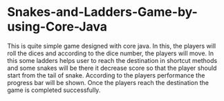 # Snakes-and-Ladders-Game-by-using-Core-Java
This is quite simple game designed with core java. In this, the players will roll the dices and according to the dice number, the players will move. In this some ladders helps user to reach the destination in shortcut methods and some snakes will be there it decrease score so that the player should start from the tail of snake. According to the players performance the progress bar will be shown. Once the players reach the destination the game is completed successfully.
